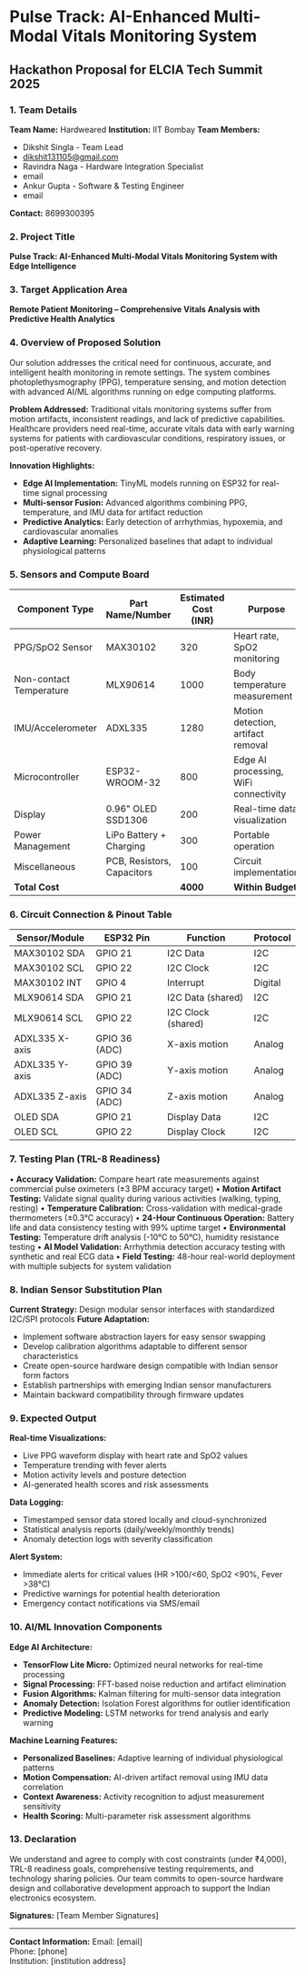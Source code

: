 # Pulse Track: AI-Enhanced Multi-Modal Vitals Monitoring System

## Hackathon Proposal for ELCIA Tech Summit 2025

### 1. Team Details
**Team Name:** Hardweared 
**Institution:** IIT Bombay
**Team Members:**  
- Dikshit Singla - Team Lead
- dikshit131105@gmail.com
- Ravindra Naga - Hardware Integration Specialist
- email
- Ankur Gupta - Software & Testing Engineer
- email

**Contact:** 8699300395

### 2. Project Title
**Pulse Track: AI-Enhanced Multi-Modal Vitals Monitoring System with Edge Intelligence**

### 3. Target Application Area
**Remote Patient Monitoring – Comprehensive Vitals Analysis with Predictive Health Analytics**

### 4. Overview of Proposed Solution

Our solution addresses the critical need for continuous, accurate, and intelligent health monitoring in remote settings. The system combines photoplethysmography (PPG), temperature sensing, and motion detection with advanced AI/ML algorithms running on edge computing platforms.

**Problem Addressed:** Traditional vitals monitoring systems suffer from motion artifacts, inconsistent readings, and lack of predictive capabilities. Healthcare providers need real-time, accurate vitals data with early warning systems for patients with cardiovascular conditions, respiratory issues, or post-operative recovery.

**Innovation Highlights:**
- **Edge AI Implementation:** TinyML models running on ESP32 for real-time signal processing
- **Multi-sensor Fusion:** Advanced algorithms combining PPG, temperature, and IMU data for artifact reduction
- **Predictive Analytics:** Early detection of arrhythmias, hypoxemia, and cardiovascular anomalies
- **Adaptive Learning:** Personalized baselines that adapt to individual physiological patterns

### 5. Sensors and Compute Board

| Component Type | Part Name/Number | Estimated Cost (INR) | Purpose |
|---|---|---|---|
| PPG/SpO2 Sensor | MAX30102 | 320 | Heart rate, SpO2 monitoring |
| Non-contact Temperature | MLX90614 | 1000 | Body temperature measurement |
| IMU/Accelerometer | ADXL335 | 1280 | Motion detection, artifact removal |
| Microcontroller | ESP32-WROOM-32 | 800 | Edge AI processing, WiFi connectivity |
| Display | 0.96" OLED SSD1306 | 200 | Real-time data visualization |
| Power Management | LiPo Battery + Charging | 300 | Portable operation |
| Miscellaneous | PCB, Resistors, Capacitors | 100 | Circuit implementation |
| **Total Cost** | | **4000** | **Within Budget** |

### 6. Circuit Connection & Pinout Table

| Sensor/Module | ESP32 Pin | Function | Protocol |
|---|---|---|---|
| MAX30102 SDA | GPIO 21 | I2C Data | I2C |
| MAX30102 SCL | GPIO 22 | I2C Clock | I2C |
| MAX30102 INT | GPIO 4 | Interrupt | Digital |
| MLX90614 SDA | GPIO 21 | I2C Data (shared) | I2C |
| MLX90614 SCL | GPIO 22 | I2C Clock (shared) | I2C |
| ADXL335 X-axis | GPIO 36 (ADC) | X-axis motion | Analog |
| ADXL335 Y-axis | GPIO 39 (ADC) | Y-axis motion | Analog |
| ADXL335 Z-axis | GPIO 34 (ADC) | Z-axis motion | Analog |
| OLED SDA | GPIO 21 | Display Data | I2C |
| OLED SCL | GPIO 22 | Display Clock | I2C |

### 7. Testing Plan (TRL-8 Readiness)

• **Accuracy Validation:** Compare heart rate measurements against commercial pulse oximeters (±3 BPM accuracy target)
• **Motion Artifact Testing:** Validate signal quality during various activities (walking, typing, resting)
• **Temperature Calibration:** Cross-validation with medical-grade thermometers (±0.3°C accuracy)
• **24-Hour Continuous Operation:** Battery life and data consistency testing with 99% uptime target
• **Environmental Testing:** Temperature drift analysis (-10°C to 50°C), humidity resistance testing
• **AI Model Validation:** Arrhythmia detection accuracy testing with synthetic and real ECG data
• **Field Testing:** 48-hour real-world deployment with multiple subjects for system validation

### 8. Indian Sensor Substitution Plan

**Current Strategy:** Design modular sensor interfaces with standardized I2C/SPI protocols
**Future Adaptation:** 
- Implement software abstraction layers for easy sensor swapping
- Develop calibration algorithms adaptable to different sensor characteristics
- Create open-source hardware design compatible with Indian sensor form factors
- Establish partnerships with emerging Indian sensor manufacturers
- Maintain backward compatibility through firmware updates

### 9. Expected Output

**Real-time Visualizations:**
- Live PPG waveform display with heart rate and SpO2 values
- Temperature trending with fever alerts
- Motion activity levels and posture detection
- AI-generated health scores and risk assessments

**Data Logging:**
- Timestamped sensor data stored locally and cloud-synchronized
- Statistical analysis reports (daily/weekly/monthly trends)
- Anomaly detection logs with severity classification

**Alert System:**
- Immediate alerts for critical values (HR >100/<60, SpO2 <90%, Fever >38°C)
- Predictive warnings for potential health deterioration
- Emergency contact notifications via SMS/email

### 10. AI/ML Innovation Components

**Edge AI Architecture:**
- **TensorFlow Lite Micro:** Optimized neural networks for real-time processing
- **Signal Processing:** FFT-based noise reduction and artifact elimination
- **Fusion Algorithms:** Kalman filtering for multi-sensor data integration
- **Anomaly Detection:** Isolation Forest algorithms for outlier identification
- **Predictive Modeling:** LSTM networks for trend analysis and early warning

**Machine Learning Features:**
- **Personalized Baselines:** Adaptive learning of individual physiological patterns
- **Motion Compensation:** AI-driven artifact removal using IMU data correlation
- **Context Awareness:** Activity recognition to adjust measurement sensitivity
- **Health Scoring:** Multi-parameter risk assessment algorithms

### 13. Declaration

We understand and agree to comply with cost constraints (under ₹4,000), TRL-8 readiness goals, comprehensive testing requirements, and technology sharing policies. Our team commits to open-source hardware design and collaborative development approach to support the Indian electronics ecosystem.

**Signatures:**
[Team Member Signatures]

---

**Contact Information:**
Email: [email]  
Phone: [phone]  
Institution: [institution address]
